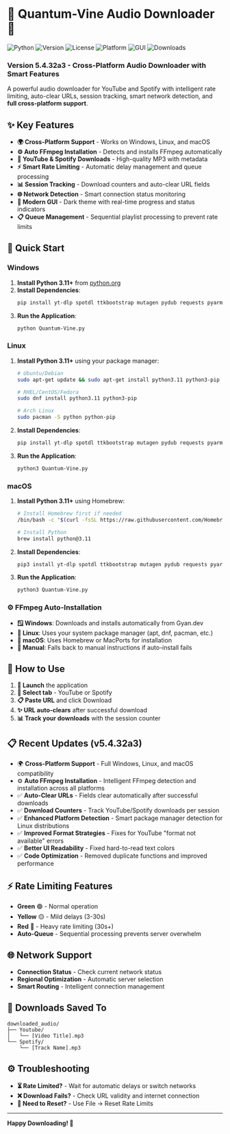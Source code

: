 # 🎵 Quantum-Vine Audio Downloader 🎵

![Python](https://img.shields.io/badge/Python-3.11+-blue.svg)
![Version](https://img.shields.io/badge/Version-5.4.32a3-green.svg)
![License](https://img.shields.io/badge/License-Professional%20Edition-blue.svg)
![Platform](https://img.shields.io/badge/Platform-Windows%20%7C%20Linux%20%7C%20macOS-lightgrey.svg)
![GUI](https://img.shields.io/badge/GUI-Modern%20Dark%20Theme-orange.svg)
![Downloads](https://img.shields.io/badge/Downloads-YouTube%20%7C%20Spotify-red.svg)

### **Version 5.4.32a3** - Cross-Platform Audio Downloader with Smart Features

A powerful audio downloader for YouTube and Spotify with intelligent rate limiting, auto-clear URLs, session tracking, smart network detection, and **full cross-platform support**.

## ✨ Key Features

- **🌍 Cross-Platform Support** - Works on Windows, Linux, and macOS
- **⚙️ Auto FFmpeg Installation** - Detects and installs FFmpeg automatically
- **🎵 YouTube & Spotify Downloads** - High-quality MP3 with metadata
- **⚡ Smart Rate Limiting** - Automatic delay management and queue processing
- **📊 Session Tracking** - Download counters and auto-clear URL fields
- **🌐 Network Detection** - Smart connection status monitoring
- **🎨 Modern GUI** - Dark theme with real-time progress and status indicators
- **📋 Queue Management** - Sequential playlist processing to prevent rate limits

## 🚀 Quick Start

### Windows
1. **Install Python 3.11+** from [python.org](https://python.org)
2. **Install Dependencies**:
   ```bash
   pip install yt-dlp spotdl ttkbootstrap mutagen pydub requests pyarmor
   ```
3. **Run the Application**:
   ```bash
   python Quantum-Vine.py
   ```

### Linux
1. **Install Python 3.11+** using your package manager:
   ```bash
   # Ubuntu/Debian
   sudo apt-get update && sudo apt-get install python3.11 python3-pip
   
   # RHEL/CentOS/Fedora
   sudo dnf install python3.11 python3-pip
   
   # Arch Linux
   sudo pacman -S python python-pip
   ```
2. **Install Dependencies**:
   ```bash
   pip install yt-dlp spotdl ttkbootstrap mutagen pydub requests pyarmor
   ```
3. **Run the Application**:
   ```bash
   python3 Quantum-Vine.py
   ```

### macOS
1. **Install Python 3.11+** using Homebrew:
   ```bash
   # Install Homebrew first if needed
   /bin/bash -c "$(curl -fsSL https://raw.githubusercontent.com/Homebrew/install/HEAD/install.sh)"
   
   # Install Python
   brew install python@3.11
   ```
2. **Install Dependencies**:
   ```bash
   pip3 install yt-dlp spotdl ttkbootstrap mutagen pydub requests pyarmor
   ```
3. **Run the Application**:
   ```bash
   python3 Quantum-Vine.py
   ```

### ⚙️ FFmpeg Auto-Installation
- **🪟 Windows**: Downloads and installs automatically from Gyan.dev
- **🐧 Linux**: Uses your system package manager (apt, dnf, pacman, etc.)
- **🍎 macOS**: Uses Homebrew or MacPorts for installation
- **📖 Manual**: Falls back to manual instructions if auto-install fails

## 📖 How to Use

1. **🚀 Launch** the application
2. **📂 Select tab** - YouTube or Spotify
3. **📋 Paste URL** and click Download
4. **✨ URL auto-clears** after successful download
5. **📊 Track your downloads** with the session counter

## 📋 Recent Updates (v5.4.32a3)

- 🌍 **Cross-Platform Support** - Full Windows, Linux, and macOS compatibility
- ⚙️ **Auto FFmpeg Installation** - Intelligent FFmpeg detection and installation across all platforms
- ✅ **Auto-Clear URLs** - Fields clear automatically after successful downloads
- ✅ **Download Counters** - Track YouTube/Spotify downloads per session
- ✅ **Enhanced Platform Detection** - Smart package manager detection for Linux distributions
- ✅ **Improved Format Strategies** - Fixes for YouTube "format not available" errors
- ✅ **Better UI Readability** - Fixed hard-to-read text colors
- ✅ **Code Optimization** - Removed duplicate functions and improved performance

## ⚡ Rate Limiting Features

- **Green** 🟢 - Normal operation
- **Yellow** 🟡 - Mild delays (3-30s)
- **Red** 🔴 - Heavy rate limiting (30s+)
- **Auto-Queue** - Sequential processing prevents server overwhelm

## 🌐 Network Support

- **Connection Status** - Check current network status
- **Regional Optimization** - Automatic server selection
- **Smart Routing** - Intelligent connection management

## 📁 Downloads Saved To

```
downloaded_audio/
├── Youtube/
│   └── [Video Title].mp3
└── Spotify/
    └── [Track Name].mp3
```

## ⚙️ Troubleshooting

- **⏳ Rate Limited?** - Wait for automatic delays or switch networks
- **❌ Download Fails?** - Check URL validity and internet connection
- **🔄 Need to Reset?** - Use File → Reset Rate Limits

---

**Happy Downloading! 🎵**





